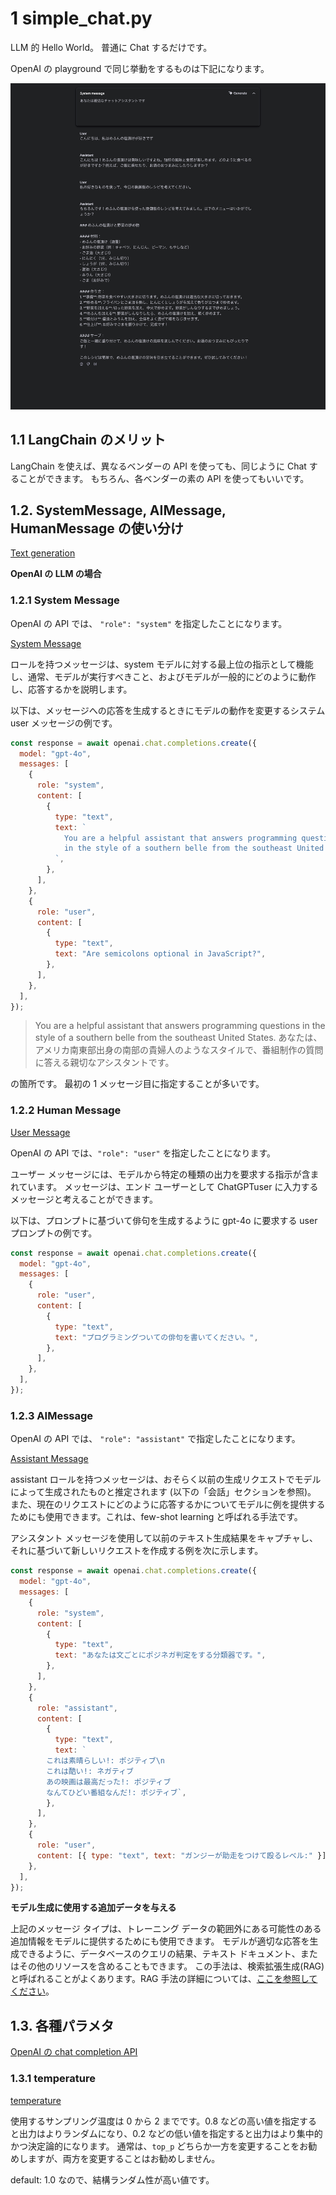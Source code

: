 # 1 simple_chat.py

LLM 的 Hello World。
普通に Chat するだけです。


OpenAI の playground で同じ挙動をするものは下記になります。

![chat_sample](img/chat_sample.png)


## 1.1 LangChain のメリット

LangChain を使えば、異なるベンダーの API を使っても、同じように Chat することができます。
もちろん、各ベンダーの素の API を使ってもいいです。

## 1.2. SystemMessage, AIMessage, HumanMessage の使い分け

[Text generation](https://platform.openai.com/docs/guides/text-generation)

**OpenAI の LLM の場合**

### 1.2.1 System Message

OpenAI の API では、 `"role": "system"` を指定したことになります。

[System Message](https://platform.openai.com/docs/guides/text-generation#system-messages)

ロールを持つメッセージは、system モデルに対する最上位の指示として機能し、通常、モデルが実行すべきこと、およびモデルが一般的にどのように動作し、応答するかを説明します。

以下は、メッセージへの応答を生成するときにモデルの動作を変更するシステム user メッセージの例です。

```javascript
const response = await openai.chat.completions.create({
  model: "gpt-4o",
  messages: [
    {
      role: "system",
      content: [
        {
          type: "text",
          text: `
            You are a helpful assistant that answers programming questions 
            in the style of a southern belle from the southeast United States.
          `,
        },
      ],
    },
    {
      role: "user",
      content: [
        {
          type: "text",
          text: "Are semicolons optional in JavaScript?",
        },
      ],
    },
  ],
});
```

> You are a helpful assistant that answers programming questions in the style of a southern belle from the southeast United States.
> あなたは、アメリカ南東部出身の南部の貴婦人のようなスタイルで、番組制作の質問に答える親切なアシスタントです。

の箇所です。
最初の 1 メッセージ目に指定することが多いです。

### 1.2.2 Human Message

[User Message](https://platform.openai.com/docs/guides/text-generation#user-messages)

OpenAI の API では、`"role": "user"` を指定したことになります。

ユーザー メッセージには、モデルから特定の種類の出力を要求する指示が含まれています。
メッセージは、エンド ユーザーとして ChatGPTuser に入力するメッセージと考えることができます。

以下は、プロンプトに基づいて俳句を生成するように gpt-4o に要求する user プロンプトの例です。

```javascript
const response = await openai.chat.completions.create({
  model: "gpt-4o",
  messages: [
    {
      role: "user",
      content: [
        {
          type: "text",
          text: "プログラミングついての俳句を書いてください。",
        },
      ],
    },
  ],
});
```

### 1.2.3 AIMessage

OpenAI の API では、 `"role": "assistant"` で指定したことになります。

[Assistant Message](https://platform.openai.com/docs/guides/text-generation#assistant-messages)

assistant ロールを持つメッセージは、おそらく以前の生成リクエストでモデルによって生成されたものと推定されます (以下の「会話」セクションを参照)。
また、現在のリクエストにどのように応答するかについてモデルに例を提供するためにも使用できます。これは、few-shot learning と呼ばれる手法です。

アシスタント メッセージを使用して以前のテキスト生成結果をキャプチャし、それに基づいて新しいリクエストを作成する例を次に示します。

```javascript
const response = await openai.chat.completions.create({
  model: "gpt-4o",
  messages: [
    {
      role: "system",
      content: [
        {
          type: "text",
          text: "あなたは文ごとにポジネガ判定をする分類器です。",
        },
      ],
    },
    {
      role: "assistant",
      content: [
        {
          type: "text",
          text: `
        これは素晴らしい!: ポジティブ\n
        これは酷い!: ネガティブ
        あの映画は最高だった!: ポジティブ
        なんてひどい番組なんだ!: ポジティブ`,
        },
      ],
    },
    {
      role: "user",
      content: [{ type: "text", text: "ガンジーが助走をつけて殴るレベル:" }],
    },
  ],
});
```

**モデル生成に使用する追加データを与える**

上記のメッセージ タイプは、トレーニング データの範囲外にある可能性のある追加情報をモデルに提供するためにも使用できます。
モデルが適切な応答を生成できるように、データベースのクエリの結果、テキスト ドキュメント、またはその他のリソースを含めることもできます。
この手法は、検索拡張生成(RAG) と呼ばれることがよくあります。RAG 手法の詳細については、[ここを参照してください](https://help.openai.com/en/articles/8868588-retrieval-augmented-generation-rag-and-semantic-search-for-gpts)。

## 1.3. 各種パラメタ

[OpenAI の chat completion API](https://platform.openai.com/docs/api-reference/chat/create#chat-create-temperature)

### 1.3.1 temperature

[temperature](https://platform.openai.com/docs/api-reference/chat/create#chat-create-temperature)

使用するサンプリング温度は 0 から 2 までです。0.8 などの高い値を指定すると出力はよりランダムになり、0.2 などの低い値を指定すると出力はより集中的かつ決定論的になります。
通常は、`top_p` どちらか一方を変更することをお勧めしますが、両方を変更することはお勧めしません。

default: 1.0 なので、結構ランダム性が高い値です。
